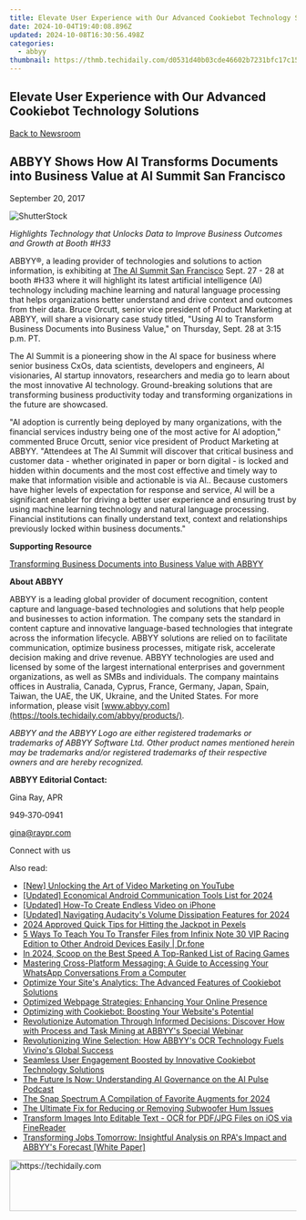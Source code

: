 ```yaml
---
title: Elevate User Experience with Our Advanced Cookiebot Technology Solutions
date: 2024-10-04T19:40:08.896Z
updated: 2024-10-08T16:30:56.498Z
categories:
  - abbyy
thumbnail: https://thmb.techidaily.com/d0531d40b03cde46602b7231bfc17c15ddbf0815517f86ca0ac7f1e63b79d5ed.jpg
---
```


## Elevate User Experience with Our Advanced Cookiebot Technology Solutions

[Back to Newsroom](https://tools.techidaily.com/abbyy/products/)

## ABBYY Shows How AI Transforms Documents into Business Value at Al Summit San Francisco

September 20, 2017

![ShutterStock](https://content.abbyy.com/-/media/project/abbyy/abbyy/branchtemplates/shutterstock_1272462163_1296-x-729.jpg?h=729&iar=0&w=1296)

_Highlights Technology that Unlocks Data to Improve Business Outcomes and Growth at Booth #H33_

ABBYY®, a leading provider of technologies and solutions to action information, is exhibiting at [The Al Summit San Francisco](https://theaisummit.com/sanfrancisco/wp-content/uploads/2017/06/SAN-FRAN-2017-BROCHURE.pdf) Sept. 27 - 28 at booth #H33 where it will highlight its latest artificial intelligence (Al) technology including machine learning and natural language processing that helps organizations better understand and drive context and outcomes from their data. Bruce Orcutt, senior vice president of Product Marketing at ABBYY, will share a visionary case study titled, "Using Al to Transform Business Documents into Business Value," on Thursday, Sept. 28 at 3:15 p.m. PT.

The Al Summit is a pioneering show in the Al space for business where senior business CxOs, data scientists, developers and engineers, Al visionaries, Al startup innovators, researchers and media go to learn about the most innovative Al technology. Ground-breaking solutions that are transforming business productivity today and transforming organizations in the future are showcased.

"Al adoption is currently being deployed by many organizations, with the financial services industry being one of the most active for Al adoption," commented Bruce Orcutt, senior vice president of Product Marketing at ABBYY. "Attendees at The Al Summit will discover that critical business and customer data - whether originated in paper or born digital - is locked and hidden within documents and the most cost effective and timely way to make that information visible and actionable is via Al.. Because customers have higher levels of expectation for response and service, Al will be a significant enabler for driving a better user experience and ensuring trust by using machine learning technology and natural language processing. Financial institutions can finally understand text, context and relationships previously locked within business documents."

**Supporting Resource**

[Transforming Business Documents into Business Value with ABBYY](https://aibusiness.com/abbyy-financial-sector-leading-way-ai/)

**About ABBYY**

ABBYY is a leading global provider of document recognition, content capture and language-based technologies and solutions that help people and businesses to action information. The company sets the standard in content capture and innovative language-based technologies that integrate across the information lifecycle. ABBYY solutions are relied on to facilitate communication, optimize business processes, mitigate risk, accelerate decision making and drive revenue. ABBYY technologies are used and licensed by some of the largest international enterprises and government organizations, as well as SMBs and individuals. The company maintains offices in Australia, Canada, Cyprus, France, Germany, Japan, Spain, Taiwan, the UAE, the UK, Ukraine, and the United States. For more information, please visit [www.abbyy.com](https://tools.techidaily.com/abbyy/products/).

_ABBYY and the ABBYY Logo are either registered trademarks or trademarks of ABBYY Software Ltd. Other product names mentioned herein may be trademarks and/or registered trademarks of their respective owners and are hereby recognized._

**ABBYY Editorial Contact:** 

Gina Ray, APR

949‐370‐0941

gina@raypr.com

Connect with us

<ins class="adsbygoogle"
     style="display:block"
     data-ad-format="autorelaxed"
     data-ad-client="ca-pub-7571918770474297"
     data-ad-slot="1223367746"></ins>

<ins class="adsbygoogle"
     style="display:block"
     data-ad-client="ca-pub-7571918770474297"
     data-ad-slot="8358498916"
     data-ad-format="auto"
     data-full-width-responsive="true"></ins>

<span class="atpl-alsoreadstyle">Also read:</span>
<div><ul>
<li><a href="https://facebook-record-videos.techidaily.com/new-unlocking-the-art-of-video-marketing-on-youtube/"><u>[New] Unlocking the Art of Video Marketing on YouTube</u></a></li>
<li><a href="https://screen-recording.techidaily.com/updated-economical-android-communication-tools-list-for-2024/"><u>[Updated] Economical Android Communication Tools List for 2024</u></a></li>
<li><a href="https://facebook-record-videos.techidaily.com/updated-how-to-create-endless-video-on-iphone/"><u>[Updated] How-To Create Endless Video on iPhone</u></a></li>
<li><a href="https://fox-friendly.techidaily.com/updated-navigating-audacitys-volume-dissipation-features-for-2024/"><u>[Updated] Navigating Audacity's Volume Dissipation Features for 2024</u></a></li>
<li><a href="https://extra-support.techidaily.com/2024-approved-quick-tips-for-hitting-the-jackpot-in-pexels/"><u>2024 Approved Quick Tips for Hitting the Jackpot in Pexels</u></a></li>
<li><a href="https://blog-min.techidaily.com/5-ways-to-teach-you-to-transfer-files-from-infinix-note-30-vip-racing-edition-to-other-android-devices-easily-drfone-by-drfone-transfer-from-android-transfer-from-android/"><u>5 Ways To Teach You To Transfer Files from Infinix Note 30 VIP Racing Edition to Other Android Devices Easily | Dr.fone</u></a></li>
<li><a href="https://screen-recording.techidaily.com/in-2024-scoop-on-the-best-speed-a-top-ranked-list-of-racing-games/"><u>In 2024, Scoop on the Best Speed A Top-Ranked List of Racing Games</u></a></li>
<li><a href="https://win-premium.techidaily.com/mastering-cross-platform-messaging-a-guide-to-accessing-your-whatsapp-conversations-from-a-computer/"><u>Mastering Cross-Platform Messaging: A Guide to Accessing Your WhatsApp Conversations From a Computer</u></a></li>
<li><a href="https://solve-marvelous.techidaily.com/optimize-your-sites-analytics-the-advanced-features-of-cookiebot-solutions/"><u>Optimize Your Site's Analytics: The Advanced Features of Cookiebot Solutions</u></a></li>
<li><a href="https://solve-marvelous.techidaily.com/optimized-webpage-strategies-enhancing-your-online-presence/"><u>Optimized Webpage Strategies: Enhancing Your Online Presence</u></a></li>
<li><a href="https://solve-marvelous.techidaily.com/optimizing-with-cookiebot-boosting-your-websites-potential/"><u>Optimizing with Cookiebot: Boosting Your Website's Potential</u></a></li>
<li><a href="https://solve-marvelous.techidaily.com/revolutionize-automation-through-informed-decisions-discover-how-with-process-and-task-mining-at-abbyys-special-webinar/"><u>Revolutionize Automation Through Informed Decisions: Discover How with Process and Task Mining at ABBYY's Special Webinar</u></a></li>
<li><a href="https://solve-marvelous.techidaily.com/revolutionizing-wine-selection-how-abbyys-ocr-technology-fuels-vivinos-global-success/"><u>Revolutionizing Wine Selection: How ABBYY's OCR Technology Fuels Vivino's Global Success</u></a></li>
<li><a href="https://solve-marvelous.techidaily.com/seamless-user-engagement-boosted-by-innovative-cookiebot-technology-solutions/"><u>Seamless User Engagement Boosted by Innovative Cookiebot Technology Solutions</u></a></li>
<li><a href="https://solve-marvelous.techidaily.com/the-future-is-now-understanding-ai-governance-on-the-ai-pulse-podcast/"><u>The Future Is Now: Understanding AI Governance on the AI Pulse Podcast</u></a></li>
<li><a href="https://snapchat-videos.techidaily.com/the-snap-spectrum-a-compilation-of-favorite-augments-for-2024/"><u>The Snap Spectrum A Compilation of Favorite Augments for 2024</u></a></li>
<li><a href="https://tech-recovery.techidaily.com/the-ultimate-fix-for-reducing-or-removing-subwoofer-hum-issues/"><u>The Ultimate Fix for Reducing or Removing Subwoofer Hum Issues</u></a></li>
<li><a href="https://solve-marvelous.techidaily.com/transform-images-into-editable-text-ocr-for-pdfjpg-files-on-ios-via-finereader/"><u>Transform Images Into Editable Text - OCR for PDF/JPG Files on iOS via FineReader</u></a></li>
<li><a href="https://solve-marvelous.techidaily.com/transforming-jobs-tomorrow-insightful-analysis-on-rpas-impact-and-abbyys-forecast-white-paper/"><u>Transforming Jobs Tomorrow: Insightful Analysis on RPA's Impact and ABBYY's Forecast [White Paper]</u></a></li>
</ul></div>

<!-- affiliate ads begin -->
<a href="https://appsumo.8odi.net/c/5597632/2123748/7443" target="_top" id="2123748">
  <img src="//a.impactradius-go.com/display-ad/7443-2123748" border="0" alt="https://techidaily.com" width="600" height="90"/>
</a>
<img height="0" width="0" src="https://appsumo.8odi.net/i/5597632/2123748/7443" style="position:absolute;visibility:hidden;" border="0" />
<!-- affiliate ads end -->

